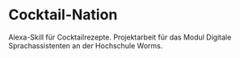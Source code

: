# Cocktail-Nation
Alexa-Skill für Cocktailrezepte. Projektarbeit für das Modul Digitale Sprachassistenten an der Hochschule Worms.
